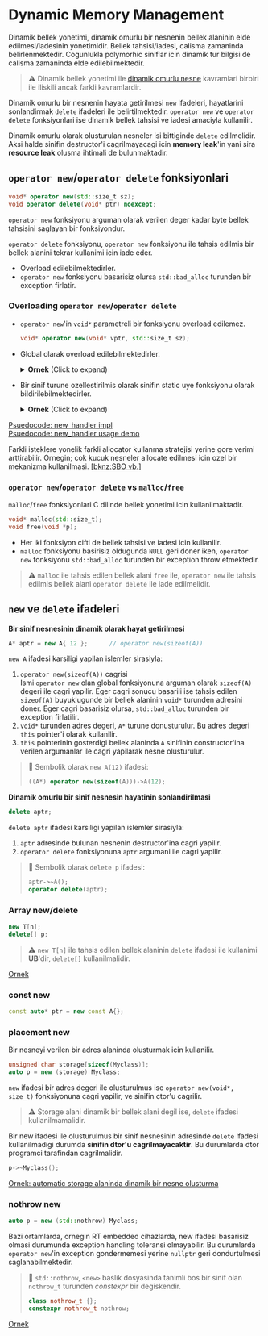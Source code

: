 # Dynamic Memory Management

Dinamik bellek yonetimi, dinamik omurlu bir nesnenin bellek alaninin elde edilmesi/iadesinin yonetimidir. Bellek tahsisi/iadesi, calisma zamaninda belirlenmektedir. Cogunlukla polymorhic siniflar icin dinamik tur bilgisi de calisma zamaninda elde edilebilmektedir.

> :warning: Dinamik bellek yonetimi ile [dinamik omurlu nesne](../01_lang/050_basics.md#dynamic-storage) kavramlari birbiri ile iliskili ancak farkli kavramlardir.

Dinamik omurlu bir nesnenin hayata getirilmesi `new` ifadeleri, hayatlarini sonlandirmak `delete` ifadeleri ile belirtilmektedir. `operator new` ve `operator delete` fonksiyonlari ise dinamik bellek tahsisi ve iadesi amaciyla kullanilir.

Dinamik omurlu olarak olusturulan nesneler isi bittiginde `delete` edilmelidir. Aksi halde sinifin destructor'i cagrilmayacagi icin **memory leak**'in yani sira **resource leak** olusma ihtimali de bulunmaktadir.

## `operator new`/`operator delete` fonksiyonlari
```C++
void* operator new(std::size_t sz);
void operator delete(void* ptr) noexcept;
```
`operator new` fonksiyonu arguman olarak verilen deger kadar byte bellek tahsisini saglayan bir fonksiyondur.

`operator delete` fonksiyonu, `operator new` fonksiyonu ile tahsis edilmis bir bellek alanini tekrar kullanimi icin iade eder.

* Overload edilebilmektedirler.
* `operator new` fonksiyonu basarisiz olursa `std::bad_alloc` turunden bir exception firlatir.

<!--  -->

### Overloading `operator new`/`operator delete`

* `operator new`'in `void*` parametreli bir fonksiyonu overload edilemez.
  ```C++
  void* operator new(void* vptr, std::size_t sz);
  ```

* Global olarak overload edilebilmektedirler.
  <details>
  <summary><b>Ornek</b> (Click to expand)</summary>
  
  [Ornek: Overloading global operator new/delete function](res/src/dmm01.cpp)
  ```C++
  void* operator new(std::size_t sz)
  {
      std::cout << "operator new called for the size of " << sz << '\n';
  
      if (sz == 0)
          ++sz;
  
      void* ptr = std::malloc(sz);
      if (!ptr)
          throw std::bad_alloc{};
  
      std::cout << "the address of the allocated block is " << ptr << '\n';
      return ptr;
  }
  
  void operator delete(void* ptr) noexcept
  {
      std::cout << "operator delete called for address " << ptr << '\n';
      std::free(ptr);
  }
  ```
  </details>
  <!--  -->
  
* Bir sinif turune ozellestirilmis olarak sinifin static uye fonksiyonu olarak bildirilebilmektedirler.
  <details>
  <summary><b>Ornek</b> (Click to expand)</summary>
  
  [Ornek: Overloading class member operator new/delete function](res/src/dmm02.cpp)
  ```C++
  class Myclass {
  public:
      void* operator new(size_t);
      void operator delete(void*);
  private:
      unsigned char buffer[1024]{};
  };
  ```
  ```C++
  auto m = new Myclass;
  auto m2 = new ::Myclass;        // global new ile cagrilmasi
  ```
  </details>
  <!--  -->
  
[Psuedocode: new_handler impl](res/src/dmm03.cpp)  
[Psuedocode: new_handler usage demo](res/src/dmm04.cpp)  

Farkli isteklere yonelik farkli allocator kullanma stratejisi yerine gore verimi arttirabilir. Ornegin; cok kucuk nesneler allocate edilmesi icin ozel bir mekanizma kullanilmasi. [[bknz:SBO vb.](../01_lang/999_kavramlar.md#small-buffer-optimization-sbo)]

### `operator new`/`operator delete` vs `malloc`/`free` 
`malloc`/`free` fonksiyonlari C dilinde bellek yonetimi icin kullanilmaktadir.
```C++
void* malloc(std::size_t);
void free(void *p);
```
* Her iki fonksiyon cifti de bellek tahsisi ve iadesi icin kullanilir. 
* `malloc` fonksiyonu basirisiz oldugunda `NULL` geri doner iken, `operator new` fonksiyonu `std::bad_alloc` turunden bir exception throw etmektedir.

> :warning: `malloc` ile tahsis edilen bellek alani `free` ile, `operator new` ile tahsis edilmis bellek alani `operator delete` ile iade edilmelidir.


## `new` ve `delete` ifadeleri

**Bir sinif nesnesinin dinamik olarak hayat getirilmesi**  
```C++
A* aptr = new A{ 12 };      // operator new(sizeof(A))
```
`new A` ifadesi karsiligi yapilan islemler sirasiyla:
1. `operator new(sizeof(A))` cagrisi  
   Ismi `operator new` olan global fonksiyonuna arguman olarak `sizeof(A)` degeri ile cagri yapilir. Eger cagri sonucu basarili ise tahsis edilen `sizeof(A)` buyuklugunde bir bellek alaninin `void*` turunden adresini doner. Eger cagri basarisiz olursa, `std::bad_alloc` turunden bir exception firlatilir.
2. `void*` turunden adres degeri, `A*` turune donusturulur. Bu adres degeri `this` pointer'i olarak kullanilir.
3. `this` pointerinin gosterdigi bellek alaninda `A` sinifinin constructor'ina verilen argumanlar ile cagri yapilarak nesne olusturulur.
   
> :triangular_flag_on_post: Sembolik olarak `new A(12)` ifadesi:
> ```C++
> ((A*) operator new(sizeof(A)))->A(12); 
> ```

**Dinamik omurlu bir sinif nesnesin hayatinin sonlandirilmasi**  
```C++
delete aptr;
```
`delete aptr` ifadesi karsiligi yapilan islemler sirasiyla:
1. `aptr` adresinde bulunan nesnenin destructor'ina cagri yapilir.
2. `operator delete` fonksiyonuna `aptr` argumani ile cagri yapilir.
   
> :triangular_flag_on_post: Sembolik olarak `delete p` ifadesi:
> ```C++
> aptr->~A();
> operator delete(aptr);
> ```

### Array new/delete
```C++
new T[n];
delete[] p;
```

> :warning: `new T[n]` ile tahsis edilen bellek alaninin `delete` ifadesi ile kullanimi **UB**'dir, `delete[]` kullanilmalidir.

[Ornek](res/src/dmm05.cpp)  

### const new
```C++
const auto* ptr = new const A{};
```

### placement new
Bir nesneyi verilen bir adres alaninda olusturmak icin kullanilir.
```C++
unsigned char storage[sizeof(Myclass)];
auto p = new (storage) Myclass;
```
`new` ifadesi bir adres degeri ile olusturulmus ise `operator new(void*, size_t)` fonksiyonuna cagri yapilir, ve sinifin ctor'u cagrilir.

> :warning: Storage alani dinamik bir bellek alani degil ise, `delete` ifadesi kullanilmamalidir.

Bir new ifadesi ile olusturulmus bir sinif nesnesinin adresinde `delete` ifadesi kullanilmadigi durumda **sinifin dtor'u cagrilmayacaktir**. Bu durumlarda dtor programci tarafindan cagrilmalidir.
```C++
p->~Myclass();
```

[Ornek: automatic storage alaninda dinamik bir nesne olusturma](res/src/dmm06.cpp)  

### nothrow new
```C++
auto p = new (std::nothrow) Myclass;
```
Bazi ortamlarda, ornegin RT embedded cihazlarda, new ifadesi basarisiz olmasi durumunda exception handling toleransi olmayabilir. Bu durumlarda `operator new`'in exception gondermemesi yerine `nullptr` geri dondurtulmesi saglanabilmektedir.

> :triangular_flag_on_post: `std::nothrow`, `<new>` baslik dosyasinda tanimli bos bir sinif olan `nothrow_t` turunden *constexpr* bir degiskendir.
> ```C++
> class nothrow_t {};
> constexpr nothrow_t nothrow;
> ```

[Ornek](res/src/dmm07.cpp)

